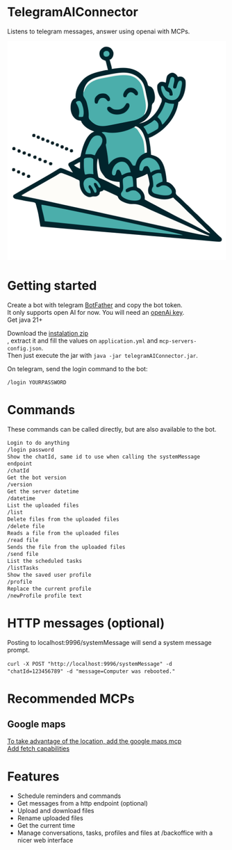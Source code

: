 # TelegramAIConnector

Listens to telegram messages, answer using openai with MCPs.

![cute mascot](https://raw.githubusercontent.com/beothorn/telegramAIConnector/refs/heads/main/logo.svg)

# Getting started

Create a bot with telegram [BotFather](https://telegram.me/BotFather) and copy the bot token.  
It only supports open AI for now. You will need an [openAi key](https://platform.openai.com/).  
Get java 21+

Download the [instalation zip](https://github.com/beothorn/telegramAIConnector/releases/latest)   
, extract it and fill the values on `application.yml` and `mcp-servers-config.json`.  
Then just execute the jar with `java -jar telegramAIConnector.jar`.

On telegram, send the login command to the bot:  
```
/login YOURPASSWORD
```

# Commands

These commands can be called directly, but are also available to the bot.

```
Login to do anything
/login password
Show the chatId, same id to use when calling the systemMessage endpoint
/chatId
Get the bot version
/version
Get the server datetime
/datetime
List the uploaded files
/list
Delete files from the uploaded files
/delete file
Reads a file from the uploaded files
/read file
Sends the file from the uploaded files
/send file
List the scheduled tasks
/listTasks
Show the saved user profile
/profile
Replace the current profile
/newProfile profile text
```

# HTTP messages (optional)

Posting to localhost:9996/systemMessage will send a system message prompt.  

`curl -X POST "http://localhost:9996/systemMessage" -d "chatId=123456789" -d "message=Computer was rebooted."`

# Recommended MCPs

## Google maps

[To take advantage of the location, add the google maps mcp](https://github.com/modelcontextprotocol/servers/tree/main/src/google-maps)  
[Add fetch capabilities](https://github.com/modelcontextprotocol/servers/tree/main/src/fetch)

# Features

- Schedule reminders and commands
- Get messages from a http endpoint (optional)
- Upload and download files
- Rename uploaded files
- Get the current time
- Manage conversations, tasks, profiles and files at /backoffice with a nicer web interface
